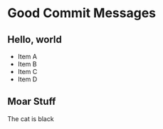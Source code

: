 # Good Commit Messages

## Hello, world
  * Item A
  * Item B
  * Item C
  * Item D

## Moar Stuff
The cat is black

